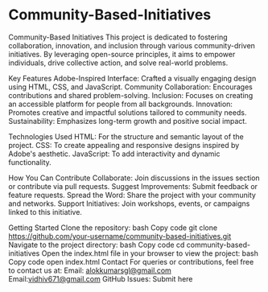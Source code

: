 # Community-Based-Initiatives
Community-Based Initiatives
This project is dedicated to fostering collaboration, innovation, and inclusion through various community-driven initiatives. By leveraging open-source principles, it aims to empower individuals, drive collective action, and solve real-world problems.

Key Features
Adobe-Inspired Interface: Crafted a visually engaging design using HTML, CSS, and JavaScript.
Community Collaboration: Encourages contributions and shared problem-solving.
Inclusion: Focuses on creating an accessible platform for people from all backgrounds.
Innovation: Promotes creative and impactful solutions tailored to community needs.
Sustainability: Emphasizes long-term growth and positive social impact.

Technologies Used
HTML: For the structure and semantic layout of the project.
CSS: To create appealing and responsive designs inspired by Adobe's aesthetic.
JavaScript: To add interactivity and dynamic functionality.

How You Can Contribute
Collaborate: Join discussions in the issues section or contribute via pull requests.
Suggest Improvements: Submit feedback or feature requests.
Spread the Word: Share the project with your community and networks.
Support Initiatives: Join workshops, events, or campaigns linked to this initiative.

Getting Started
Clone the repository:
bash
Copy code
git clone https://github.com/your-username/community-based-initiatives.git
Navigate to the project directory:
bash
Copy code
cd community-based-initiatives
Open the index.html file in your browser to view the project:
bash
Copy code
open index.html
Contact
For queries or contributions, feel free to contact us at:
Email: alokkumarsgl@gmail.com
Email:vidhiv671@gmail.com
GitHub Issues: Submit here
